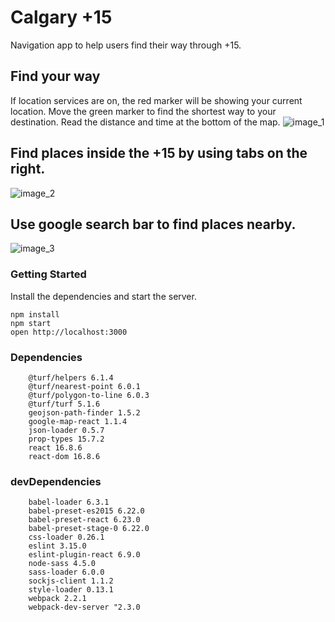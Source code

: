 # Calgary +15

Navigation app to help users find their way through +15.

## Find your way
If location services are on, the red marker will be showing your current location. Move the green marker to find the shortest way to your destination. Read the distance and time at the bottom of the map.
![image_1]()

## Find places inside the +15 by using tabs on the right.
![image_2]()

## Use google search bar to find places nearby.
![image_3]()

### Getting Started

Install the dependencies and start the server.

```
npm install
npm start
open http://localhost:3000
```
### Dependencies
``` @turf/explode 5.1.5
    @turf/helpers 6.1.4
    @turf/nearest-point 6.0.1
    @turf/polygon-to-line 6.0.3
    @turf/turf 5.1.6
    geojson-path-finder 1.5.2
    google-map-react 1.1.4
    json-loader 0.5.7
    prop-types 15.7.2
    react 16.8.6
    react-dom 16.8.6
```

### devDependencies
``` babel-core 6.23.1
    babel-loader 6.3.1
    babel-preset-es2015 6.22.0
    babel-preset-react 6.23.0
    babel-preset-stage-0 6.22.0
    css-loader 0.26.1
    eslint 3.15.0
    eslint-plugin-react 6.9.0
    node-sass 4.5.0
    sass-loader 6.0.0
    sockjs-client 1.1.2
    style-loader 0.13.1
    webpack 2.2.1
    webpack-dev-server "2.3.0
```
